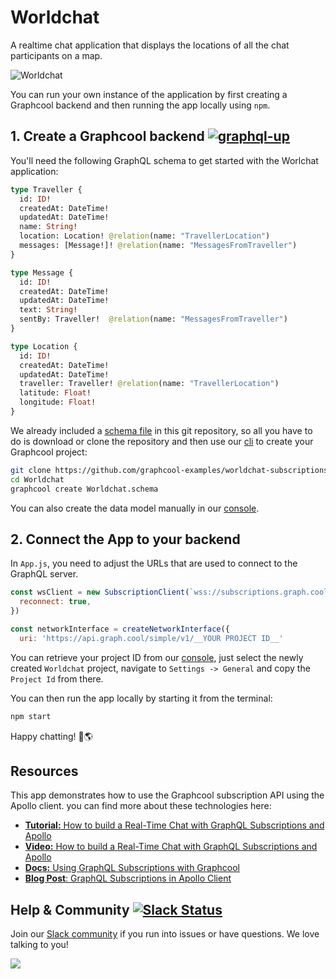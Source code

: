 # Worldchat

A realtime chat application that displays the locations of all the chat participants on a map.

![Worldchat](http://i.imgur.com/8cpv7Hi.png)

You can run your own instance of the application by first creating a Graphcool backend and then running the app locally using `npm`.


## 1. Create a Graphcool backend [![graphql-up](http://static.graph.cool/images/graphql-up.svg)](https://www.graph.cool/graphql-up/new?source=https://raw.githubusercontent.com/graphcool-examples/worldchat-subscriptions-example/master/Worldchat.schema)

You'll need the following GraphQL schema to get started with the Worlchat application:

```graphql
type Traveller {
  id: ID!
  createdAt: DateTime!
  updatedAt: DateTime!
  name: String!
  location: Location! @relation(name: "TravellerLocation")
  messages: [Message!]! @relation(name: "MessagesFromTraveller")
}

type Message {
  id: ID!
  createdAt: DateTime!
  updatedAt: DateTime!
  text: String!
  sentBy: Traveller!  @relation(name: "MessagesFromTraveller")
}

type Location {
  id: ID!
  createdAt: DateTime!
  updatedAt: DateTime!
  traveller: Traveller! @relation(name: "TravellerLocation")
  latitude: Float!
  longitude: Float!
}
```

We already included a [schema file](https://github.com/graphcool-examples/worldchat-subscriptions-example/blob/master/Worldchat.schema) in this git repository, so all you have to do is download or clone the repository and then use our [cli](https://www.npmjs.com/package/graphcool) to create your Graphcool project:

```sh
git clone https://github.com/graphcool-examples/worldchat-subscriptions-example.git
cd Worldchat
graphcool create Worldchat.schema
```

You can also create the data model manually in our [console](https://console.graph.cool).


## 2. Connect the App to your backend

In `App.js`, you need to adjust the URLs that are used to connect to the GraphQL server.

```js
const wsClient = new SubscriptionClient(`wss://subscriptions.graph.cool/v1/__YOUR PROJECT ID__`, {
  reconnect: true,
})

const networkInterface = createNetworkInterface({
  uri: 'https://api.graph.cool/simple/v1/__YOUR PROJECT ID__'
```

You can retrieve your project ID from our [console](https://console.graph.cool), just select the newly created `Worldchat` project, navigate to `Settings -> General` and copy the `Project Id` from there.

You can then run the app locally by starting it from the terminal:

```sh
npm start
```

Happy chatting! 💬🌎


## Resources

This app demonstrates how to use the Graphcool subscription API using the Apollo client. you can find more about these technologies here:

- [**Tutorial:** How to build a Real-Time Chat with GraphQL Subscriptions and Apollo](https://www.graph.cool/docs/tutorials/worldchat-subscriptions-example-ui0eizishe/)
- [**Video:** How to build a Real-Time Chat with GraphQL Subscriptions and Apollo](https://www.youtube.com/watch?v=aSLF9f13o2c)
- [**Docs:** Using GraphQL Subscriptions with Graphcool](https://www.graph.cool/docs/reference/simple-api/generated-subscriptions-aip7oojeiv)
- [**Blog Post**: GraphQL Subscriptions in Apollo Client](https://dev-blog.apollodata.com/graphql-subscriptions-in-apollo-client-9a2457f015fb#.458zrl2u7)


## Help & Community [![Slack Status](https://slack.graph.cool/badge.svg)](https://slack.graph.cool)

Join our [Slack community](http://slack.graph.cool/) if you run into issues or have questions. We love talking to you!

![](http://i.imgur.com/5RHR6Ku.png)
